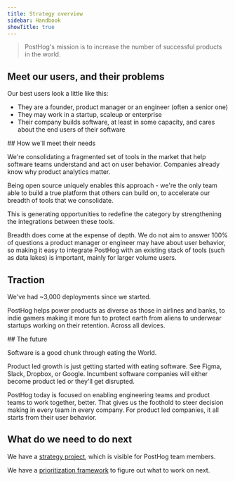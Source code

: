 ```yaml
---
title: Strategy overview
sidebar: Handbook
showTitle: true
---
```


> PostHog's mission is to increase the number of successful products in the world.

## Meet our users, and their problems

Our best users look a little like this:

* They are a founder, product manager or an engineer (often a senior one)
* They may work in a startup, scaleup or enterprise
* Their company builds software, at least in some capacity, and cares about the end users of their software

## How we'll meet their needs

We're consolidating a fragmented set of tools in the market that help software teams understand and act on user behavior. Companies already know why product analytics matter.

Being open source uniquely enables this approach - we're the only team able to build a true platform that others can build on, to accelerate our breadth of tools that we consolidate.

This is generating opportunities to redefine the category by strengthening the integrations between these tools.

Breadth does come at the expense of depth. We do not aim to answer 100% of questions a product manager or engineer may have about user behavior, so making it easy to integrate PostHog with an existing stack of tools (such as data lakes) is important, mainly for larger volume users.

## Traction

We've had ~3,000 deployments since we started. 

PostHog helps power products as diverse as those in airlines and banks, to indie gamers making it more fun to protect earth from aliens to underwear startups working on their retention. Across all devices.

## The future

Software is a good chunk through eating the World.

Product led growth is just getting started with eating software. See Figma, Slack, Dropbox, or Google. Incumbent software companies will either become product led or they'll get disrupted.

PostHog today is focused on enabling engineering teams and product teams to work together, better. That gives us the foothold to steer decision making in every team in every company. For product led companies, it all starts from their user behavior.

## What do we need to do next

We have a [strategy project](https://github.com/orgs/PostHog/projects/5), which is visible for PostHog team members.

We have a [prioritization framework](/handbook/strategy/prioritization) to figure out what to work on next.
